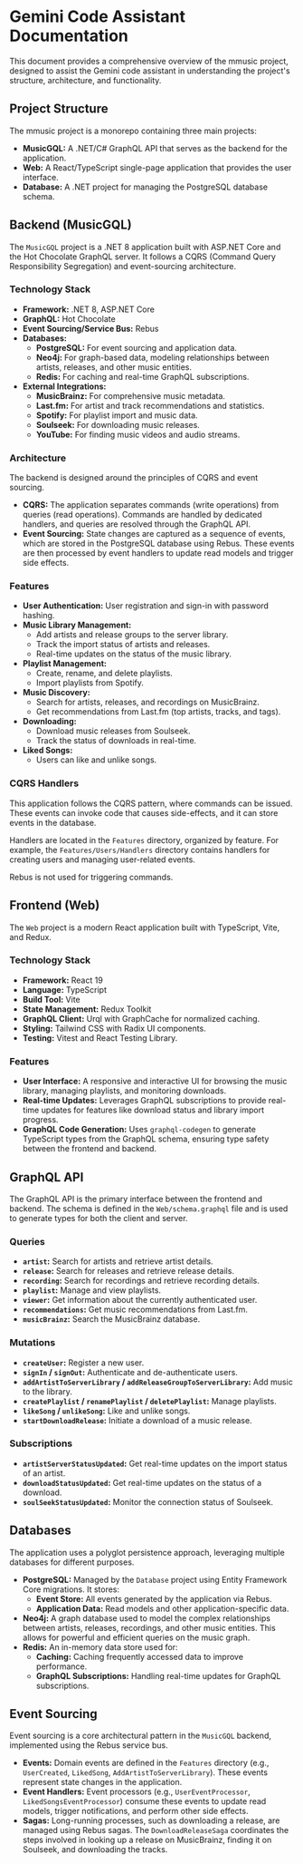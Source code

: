 
# Gemini Code Assistant Documentation

This document provides a comprehensive overview of the mmusic project, designed to assist the Gemini code assistant in understanding the project's structure, architecture, and functionality.

## Project Structure

The mmusic project is a monorepo containing three main projects:

- **MusicGQL:** A .NET/C# GraphQL API that serves as the backend for the application.
- **Web:** A React/TypeScript single-page application that provides the user interface.
- **Database:** A .NET project for managing the PostgreSQL database schema.

## Backend (MusicGQL)

The `MusicGQL` project is a .NET 8 application built with ASP.NET Core and the Hot Chocolate GraphQL server. It follows a CQRS (Command Query Responsibility Segregation) and event-sourcing architecture.

### Technology Stack

- **Framework:** .NET 8, ASP.NET Core
- **GraphQL:** Hot Chocolate
- **Event Sourcing/Service Bus:** Rebus
- **Databases:**
    - **PostgreSQL:** For event sourcing and application data.
    - **Neo4j:** For graph-based data, modeling relationships between artists, releases, and other music entities.
    - **Redis:** For caching and real-time GraphQL subscriptions.
- **External Integrations:**
    - **MusicBrainz:** For comprehensive music metadata.
    - **Last.fm:** For artist and track recommendations and statistics.
    - **Spotify:** For playlist import and music data.
    - **Soulseek:** For downloading music releases.
    - **YouTube:** For finding music videos and audio streams.

### Architecture

The backend is designed around the principles of CQRS and event sourcing.

- **CQRS:** The application separates commands (write operations) from queries (read operations). Commands are handled by dedicated handlers, and queries are resolved through the GraphQL API.
- **Event Sourcing:** State changes are captured as a sequence of events, which are stored in the PostgreSQL database using Rebus. These events are then processed by event handlers to update read models and trigger side effects.

### Features

- **User Authentication:** User registration and sign-in with password hashing.
- **Music Library Management:**
    - Add artists and release groups to the server library.
    - Track the import status of artists and releases.
    - Real-time updates on the status of the music library.
- **Playlist Management:**
    - Create, rename, and delete playlists.
    - Import playlists from Spotify.
- **Music Discovery:**
    - Search for artists, releases, and recordings on MusicBrainz.
    - Get recommendations from Last.fm (top artists, tracks, and tags).
- **Downloading:**
    - Download music releases from Soulseek.
    - Track the status of downloads in real-time.
- **Liked Songs:**
    - Users can like and unlike songs.

### CQRS Handlers

This application follows the CQRS pattern, where commands can be issued.
These events can invoke code that causes side-effects, and it can store events in the database.

Handlers are located in the `Features` directory, organized by feature. 
For example, the `Features/Users/Handlers` directory contains handlers for creating users and managing user-related events.

Rebus is not used for triggering commands.

## Frontend (Web)

The `Web` project is a modern React application built with TypeScript, Vite, and Redux.

### Technology Stack

- **Framework:** React 19
- **Language:** TypeScript
- **Build Tool:** Vite
- **State Management:** Redux Toolkit
- **GraphQL Client:** Urql with GraphCache for normalized caching.
- **Styling:** Tailwind CSS with Radix UI components.
- **Testing:** Vitest and React Testing Library.

### Features

- **User Interface:** A responsive and interactive UI for browsing the music library, managing playlists, and monitoring downloads.
- **Real-time Updates:** Leverages GraphQL subscriptions to provide real-time updates for features like download status and library import progress.
- **GraphQL Code Generation:** Uses `graphql-codegen` to generate TypeScript types from the GraphQL schema, ensuring type safety between the frontend and backend.

## GraphQL API

The GraphQL API is the primary interface between the frontend and backend. The schema is defined in the `Web/schema.graphql` file and is used to generate types for both the client and server.

### Queries

- **`artist`:** Search for artists and retrieve artist details.
- **`release`:** Search for releases and retrieve release details.
- **`recording`:** Search for recordings and retrieve recording details.
- **`playlist`:** Manage and view playlists.
- **`viewer`:** Get information about the currently authenticated user.
- **`recommendations`:** Get music recommendations from Last.fm.
- **`musicBrainz`:** Search the MusicBrainz database.

### Mutations

- **`createUser`:** Register a new user.
- **`signIn` / `signOut`:** Authenticate and de-authenticate users.
- **`addArtistToServerLibrary` / `addReleaseGroupToServerLibrary`:** Add music to the library.
- **`createPlaylist` / `renamePlaylist` / `deletePlaylist`:** Manage playlists.
- **`likeSong` / `unlikeSong`:** Like and unlike songs.
- **`startDownloadRelease`:** Initiate a download of a music release.

### Subscriptions

- **`artistServerStatusUpdated`:** Get real-time updates on the import status of an artist.
- **`downloadStatusUpdated`:** Get real-time updates on the status of a download.
- **`soulSeekStatusUpdated`:** Monitor the connection status of Soulseek.

## Databases

The application uses a polyglot persistence approach, leveraging multiple databases for different purposes.

- **PostgreSQL:** Managed by the `Database` project using Entity Framework Core migrations. It stores:
    - **Event Store:** All events generated by the application via Rebus.
    - **Application Data:** Read models and other application-specific data.
- **Neo4j:** A graph database used to model the complex relationships between artists, releases, recordings, and other music entities. This allows for powerful and efficient queries on the music graph.
- **Redis:** An in-memory data store used for:
    - **Caching:** Caching frequently accessed data to improve performance.
    - **GraphQL Subscriptions:** Handling real-time updates for GraphQL subscriptions.

## Event Sourcing

Event sourcing is a core architectural pattern in the `MusicGQL` backend, implemented using the Rebus service bus.

- **Events:** Domain events are defined in the `Features` directory (e.g., `UserCreated`, `LikedSong`, `AddArtistToServerLibrary`). These events represent state changes in the application.
- **Event Handlers:** Event processors (e.g., `UserEventProcessor`, `LikedSongsEventProcessor`) consume these events to update read models, trigger notifications, and perform other side effects.
- **Sagas:** Long-running processes, such as downloading a release, are managed using Rebus sagas. The `DownloadReleaseSaga` coordinates the steps involved in looking up a release on MusicBrainz, finding it on Soulseek, and downloading the tracks.
